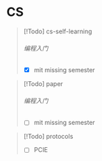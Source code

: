 # CS

> [!Todo] cs-self-learning
> 
> ###### 编程入门
> - [x] mit missing semester

> [!Todo] paper
> 
> ###### 编程入门
> - [ ] mit missing semester

> [!Todo] protocols
> - [ ] PCIE